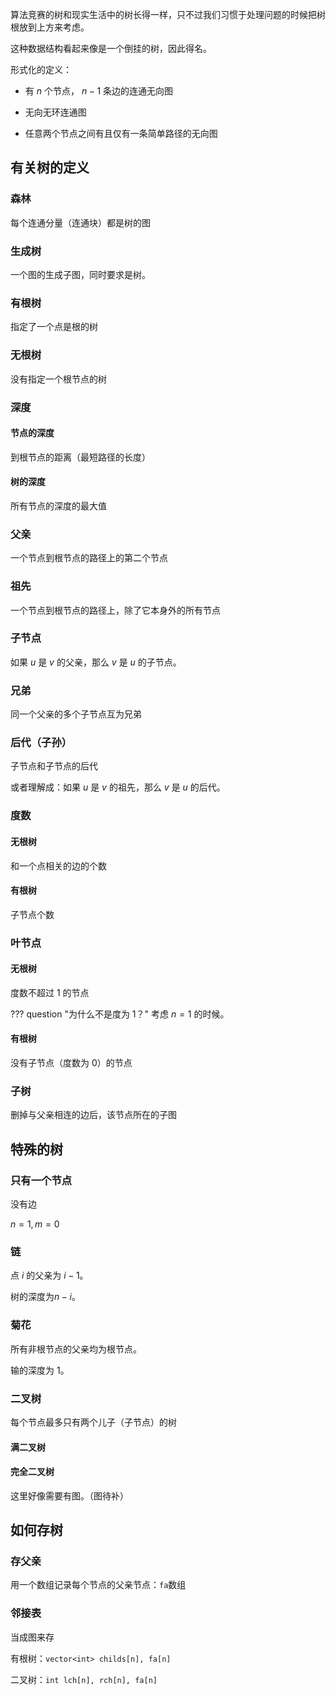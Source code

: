 算法竞赛的树和现实生活中的树长得一样，只不过我们习惯于处理问题的时候把树根放到上方来考虑。

这种数据结构看起来像是一个倒挂的树，因此得名。

形式化的定义：

- 有 $n$ 个节点， $n-1$ 条边的连通无向图

- 无向无环连通图

- 任意两个节点之间有且仅有一条简单路径的无向图

## 有关树的定义

### 森林

每个连通分量（连通块）都是树的图

### 生成树

一个图的生成子图，同时要求是树。

### 有根树

指定了一个点是根的树

### 无根树

没有指定一个根节点的树

### 深度

#### 节点的深度

到根节点的距离（最短路径的长度）

#### 树的深度

所有节点的深度的最大值


### 父亲

一个节点到根节点的路径上的第二个节点

### 祖先

一个节点到根节点的路径上，除了它本身外的所有节点

### 子节点

如果 $u$ 是 $v$ 的父亲，那么 $v$ 是 $u$ 的子节点。

### 兄弟

同一个父亲的多个子节点互为兄弟

### 后代（子孙）

子节点和子节点的后代

或者理解成：如果 $u$ 是 $v$ 的祖先，那么 $v$ 是 $u$ 的后代。

### 度数

#### 无根树

和一个点相关的边的个数

#### 有根树

子节点个数

### 叶节点

#### 无根树

度数不超过 $1$ 的节点

??? question "为什么不是度为 $1$？"
    考虑 $n = 1$ 的时候。

#### 有根树

没有子节点（度数为 $0$）的节点

### 子树

删掉与父亲相连的边后，该节点所在的子图

## 特殊的树

### 只有一个节点

没有边

$n = 1, m = 0$

### 链

点 $i$ 的父亲为 $i - 1$。

树的深度为$n - i$。

### 菊花

所有非根节点的父亲均为根节点。

输的深度为 $1$。

### 二叉树

每个节点最多只有两个儿子（子节点）的树

#### 满二叉树

#### 完全二叉树

这里好像需要有图。（图待补）

## 如何存树

### 存父亲

用一个数组记录每个节点的父亲节点：`fa`数组

### 邻接表

当成图来存

有根树：`vector<int> childs[n], fa[n]`

二叉树：`int lch[n], rch[n], fa[n]`
